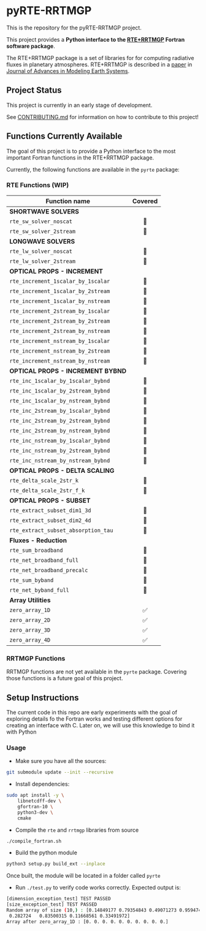 # pyRTE-RRTMGP

This is the repository for the pyRTE-RRTMGP project.

This project provides a **Python interface to the [RTE+RRTMGP](https://earth-system-radiation.github.io/rte-rrtmgp/)
Fortran software package**.

The RTE+RRTMGP package is a set of libraries for for computing radiative fluxes in
planetary atmospheres. RTE+RRTMGP is described in a
[paper](https://doi.org/10.1029/2019MS001621) in
[Journal of Advances in Modeling Earth Systems](http://james.agu.org/).

## Project Status

This project is currently in an early stage of development.

See [CONTRIBUTING.md](CONTRIBUTING.md) for information on how to contribute to this project!

## Functions Currently Available

The goal of this project is to provide a Python interface to the most important
Fortran functions in the RTE+RRTMGP package.

Currently, the following functions are available in the `pyrte` package:

### RTE Functions (WIP)

| Function name                           | Covered |
|-----------------------------------------|:-------:|
| **SHORTWAVE SOLVERS**                   |         |
| `rte_sw_solver_noscat`                  |   🔲   |
| `rte_sw_solver_2stream`                 |   🔲   |
| **LONGWAVE SOLVERS**                    |         |
| `rte_lw_solver_noscat`                  |   🔲   |
| `rte_lw_solver_2stream`                 |   🔲   |
| **OPTICAL PROPS - INCREMENT**           |         |
| `rte_increment_1scalar_by_1scalar`      |   🔲   |
| `rte_increment_1scalar_by_2stream`      |   🔲   |
| `rte_increment_1scalar_by_nstream`      |   🔲   |
| `rte_increment_2stream_by_1scalar`      |   🔲   |
| `rte_increment_2stream_by_2stream`      |   🔲   |
| `rte_increment_2stream_by_nstream`      |   🔲   |
| `rte_increment_nstream_by_1scalar`      |   🔲   |
| `rte_increment_nstream_by_2stream`      |   🔲   |
| `rte_increment_nstream_by_nstream`      |   🔲   |
| **OPTICAL PROPS - INCREMENT BYBND**     |         |
| `rte_inc_1scalar_by_1scalar_bybnd`      |   🔲   |
| `rte_inc_1scalar_by_2stream_bybnd`      |   🔲   |
| `rte_inc_1scalar_by_nstream_bybnd`      |   🔲   |
| `rte_inc_2stream_by_1scalar_bybnd`      |   🔲   |
| `rte_inc_2stream_by_2stream_bybnd`      |   🔲   |
| `rte_inc_2stream_by_nstream_bybnd`      |   🔲   |
| `rte_inc_nstream_by_1scalar_bybnd`      |   🔲   |
| `rte_inc_nstream_by_2stream_bybnd`      |   🔲   |
| `rte_inc_nstream_by_nstream_bybnd`      |   🔲   |
| **OPTICAL PROPS - DELTA SCALING**       |         |
| `rte_delta_scale_2str_k`                |   🔲   |
| `rte_delta_scale_2str_f_k`              |   🔲   |
| **OPTICAL PROPS - SUBSET**              |         |
| `rte_extract_subset_dim1_3d`            |   🔲   |
| `rte_extract_subset_dim2_4d`            |   🔲   |
| `rte_extract_subset_absorption_tau`     |   🔲   |
| **Fluxes - Reduction**                  |         |
| `rte_sum_broadband`                     |   🔲   |
| `rte_net_broadband_full`                |   🔲   |
| `rte_net_broadband_precalc`             |   🔲   |
| `rte_sum_byband`                        |   🔲   |
| `rte_net_byband_full`                   |   🔲   |
| **Array Utilities**                     |         |
| `zero_array_1D`                         |   ✅   |
| `zero_array_2D`                         |   ✅   |
| `zero_array_3D`                         |   ✅   |
| `zero_array_4D`                         |   ✅   |

### RRTMGP Functions

RRTMGP functions are not yet available in the `pyrte` package.
Covering those functions is a future goal of this project.

## Setup Instructions

The current code in this repo are early experiments with the goal of exploring details fo the Fortran works and testing different options for creating an interface with C.
Later on, we will use this knowledge to bind it with Python

### Usage

* Make sure you have all the sources:

``` bash
git submodule update --init --recursive
```

* Install dependencies:

``` bash
sudo apt install -y \
    libnetcdff-dev \
    gfortran-10 \
    python3-dev \
    cmake
```

* Compile the `rte` and `rrtmgp` libraries from source

``` bash
./compile_fortran.sh
```

* Build the python module

``` bash
python3 setup.py build_ext --inplace
```

Once built, the module will be located in a folder called `pyrte`

* Run `./test.py` to verify code works correctly. Expected output is:

``` bash
[dimension_exception_test] TEST PASSED
[size_exception_test] TEST PASSED
Random array of size (10,) : [0.14849177 0.79354843 0.49071273 0.95947495 0.48878241 0.58449538
 0.282724   0.83500315 0.11668561 0.33491972]
Array after zero_array_1D : [0. 0. 0. 0. 0. 0. 0. 0. 0. 0.]
```
